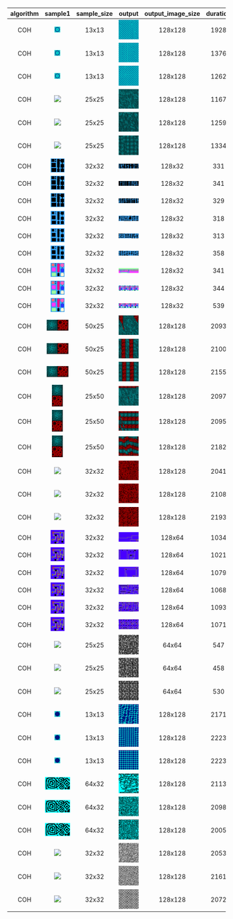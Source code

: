 | algorithm | sample1 | sample_size | output | output_image_size | duration | seed | algorithm_parameters |
|:----:|:----:|:----:|:----:|:----:|:----:|:----:|:----:|
|COH|<img src="Samples/ball.png">|13x13|<img src="ExperimentsCOH3/Output/ball1.png">|128x128|1928|42|neighborhood=3, K=3|
|COH|<img src="Samples/ball.png">|13x13|<img src="ExperimentsCOH3/Output/ball2.png">|128x128|1376|42|neighborhood=4, K=3|
|COH|<img src="Samples/ball.png">|13x13|<img src="ExperimentsCOH3/Output/ball3.png">|128x128|1262|42|neighborhood=5, K=3|
|COH|<img src="Samples/bluehalls.png">|25x25|<img src="ExperimentsCOH3/Output/bluehalls1.png">|128x128|1167|42|neighborhood=1, K=3|
|COH|<img src="Samples/bluehalls.png">|25x25|<img src="ExperimentsCOH3/Output/bluehalls2.png">|128x128|1259|42|neighborhood=2, K=3|
|COH|<img src="Samples/bluehalls.png">|25x25|<img src="ExperimentsCOH3/Output/bluehalls3.png">|128x128|1334|42|neighborhood=3, K=3|
|COH|<img src="Samples/city.png">|32x32|<img src="ExperimentsCOH3/Output/city1.png">|128x32|331|42|neighborhood=3, K=3|
|COH|<img src="Samples/city.png">|32x32|<img src="ExperimentsCOH3/Output/city2.png">|128x32|341|42|neighborhood=4, K=3|
|COH|<img src="Samples/city.png">|32x32|<img src="ExperimentsCOH3/Output/city3.png">|128x32|329|42|neighborhood=5, K=3|
|COH|<img src="Samples/city2.png">|32x32|<img src="ExperimentsCOH3/Output/cityb1.png">|128x32|318|42|neighborhood=3, K=3|
|COH|<img src="Samples/city2.png">|32x32|<img src="ExperimentsCOH3/Output/cityb2.png">|128x32|313|42|neighborhood=4, K=3|
|COH|<img src="Samples/city2.png">|32x32|<img src="ExperimentsCOH3/Output/cityb3.png">|128x32|358|42|neighborhood=5, K=3|
|COH|<img src="Samples/city3.png">|32x32|<img src="ExperimentsCOH3/Output/cityc1.png">|128x32|341|42|neighborhood=3, K=3|
|COH|<img src="Samples/city3.png">|32x32|<img src="ExperimentsCOH3/Output/cityc2.png">|128x32|344|42|neighborhood=4, K=3|
|COH|<img src="Samples/city3.png">|32x32|<img src="ExperimentsCOH3/Output/cityc3.png">|128x32|539|42|neighborhood=5, K=3|
|COH|<img src="Samples/halls_and_foam.png">|50x25|<img src="ExperimentsCOH3/Output/halls_and_foam1.png">|128x128|2093|42|neighborhood=1, K=3|
|COH|<img src="Samples/halls_and_foam.png">|50x25|<img src="ExperimentsCOH3/Output/halls_and_foam2.png">|128x128|2100|42|neighborhood=2, K=3|
|COH|<img src="Samples/halls_and_foam.png">|50x25|<img src="ExperimentsCOH3/Output/halls_and_foam3.png">|128x128|2155|42|neighborhood=3, K=3|
|COH|<img src="Samples/halls_and_foam_v.png">|25x50|<img src="ExperimentsCOH3/Output/halls_and_foam_v1.png">|128x128|2097|42|neighborhood=1, K=3|
|COH|<img src="Samples/halls_and_foam_v.png">|25x50|<img src="ExperimentsCOH3/Output/halls_and_foam_v2.png">|128x128|2095|42|neighborhood=2, K=3|
|COH|<img src="Samples/halls_and_foam_v.png">|25x50|<img src="ExperimentsCOH3/Output/halls_and_foam_v3.png">|128x128|2182|42|neighborhood=3, K=3|
|COH|<img src="Samples/redfoam.png">|32x32|<img src="ExperimentsCOH3/Output/redfoam1.png">|128x128|2041|42|neighborhood=1, K=3|
|COH|<img src="Samples/redfoam.png">|32x32|<img src="ExperimentsCOH3/Output/redfoam2.png">|128x128|2108|42|neighborhood=2, K=3|
|COH|<img src="Samples/redfoam.png">|32x32|<img src="ExperimentsCOH3/Output/redfoam3.png">|128x128|2193|42|neighborhood=3, K=3|
|COH|<img src="Samples/sgraph.png">|32x32|<img src="ExperimentsCOH3/Output/sgraph1.png">|128x64|1034|42|neighborhood=1, K=3|
|COH|<img src="Samples/sgraph.png">|32x32|<img src="ExperimentsCOH3/Output/sgraph2.png">|128x64|1021|42|neighborhood=2, K=3|
|COH|<img src="Samples/sgraph.png">|32x32|<img src="ExperimentsCOH3/Output/sgraph3.png">|128x64|1079|42|neighborhood=3, K=3|
|COH|<img src="Samples/sgraph.png">|32x32|<img src="ExperimentsCOH3/Output/sgraph4.png">|128x64|1068|42|neighborhood=4, K=3|
|COH|<img src="Samples/sgraph.png">|32x32|<img src="ExperimentsCOH3/Output/sgraph5.png">|128x64|1093|42|neighborhood=5, K=3|
|COH|<img src="Samples/sgraph.png">|32x32|<img src="ExperimentsCOH3/Output/sgraph6.png">|128x64|1071|42|neighborhood=6, K=3|
|COH|<img src="Samples/skulls.png">|25x25|<img src="ExperimentsCOH3/Output/skulls1.png">|64x64|547|42|neighborhood=1, K=3|
|COH|<img src="Samples/skulls.png">|25x25|<img src="ExperimentsCOH3/Output/skulls2.png">|64x64|458|42|neighborhood=2, K=3|
|COH|<img src="Samples/skulls.png">|25x25|<img src="ExperimentsCOH3/Output/skulls3.png">|64x64|530|42|neighborhood=3, K=3|
|COH|<img src="Samples/solid_ball.png">|13x13|<img src="ExperimentsCOH3/Output/solid_ball1.png">|128x128|2171|42|neighborhood=3, K=3|
|COH|<img src="Samples/solid_ball.png">|13x13|<img src="ExperimentsCOH3/Output/solid_ball2.png">|128x128|2223|42|neighborhood=4, K=3|
|COH|<img src="Samples/solid_ball.png">|13x13|<img src="ExperimentsCOH3/Output/solid_ball3.png">|128x128|2223|42|neighborhood=5, K=3|
|COH|<img src="Samples/square_spiral.png">|64x32|<img src="ExperimentsCOH3/Output/square_spiral1.png">|128x128|2113|42|neighborhood=1, K=3|
|COH|<img src="Samples/square_spiral.png">|64x32|<img src="ExperimentsCOH3/Output/square_spiral2.png">|128x128|2098|42|neighborhood=2, K=3|
|COH|<img src="Samples/square_spiral.png">|64x32|<img src="ExperimentsCOH3/Output/square_spiral3.png">|128x128|2005|42|neighborhood=3, K=3|
|COH|<img src="Samples/wall.png">|32x32|<img src="ExperimentsCOH3/Output/wall1.png">|128x128|2053|42|neighborhood=1, K=3|
|COH|<img src="Samples/wall.png">|32x32|<img src="ExperimentsCOH3/Output/wall2.png">|128x128|2161|42|neighborhood=2, K=3|
|COH|<img src="Samples/wall.png">|32x32|<img src="ExperimentsCOH3/Output/wall3.png">|128x128|2072|42|neighborhood=3, K=3|
